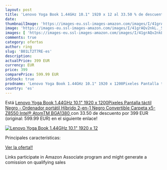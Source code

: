 ```yaml
---
layout: post
title: 'Lenovo Yoga Book 1.44GHz 10.1" 1920 x 12 al 33.50 % de descuento'
date: 
thumbnailImage: 'https://images-eu.ssl-images-amazon.com/images/I/41grAQv2nkL._SL200_.jpg'
image: 'https://images-eu.ssl-images-amazon.com/images/I/41grAQv2nkL._SL200_.jpg'
images: [ 'https://images-eu.ssl-images-amazon.com/images/I/41grAQv2nkL._SL200_.jpg' ]
comments: true
category: ofertas
author: ring
slug: 'B01LT2T7RE-es'
description:
actualPrice: 399 EUR
currency: EUR
price: 399
comparePrice: 599.99 EUR
inStock: true
prodname: 'Lenovo Yoga Book 1.44GHz 10.1" 1920 x 1200Pixeles Pantalla táctil Negro - Ordenador portátil  Híbrido  2-en-1   Negro  Convertible  Carpeta   x5-Z8550  Intel® AtomTM  BGA1380 '
country: 'es'
---
```


Está [Lenovo Yoga Book 1.44GHz 10.1" 1920 x 1200Pixeles Pantalla táctil Negro - Ordenador portátil  Híbrido  2-en-1   Negro  Convertible  Carpeta   x5-Z8550  Intel® AtomTM  BGA1380 ](https://www.amazon.es/dp/B01LT2T7RE/?tag=tolees-21) con 33.50 de descuento por 399 EUR (original: 599.99 EUR) en el siguiente enlace!

[![Lenovo Yoga Book 1.44GHz 10.1" 1920 x 12](https://images-eu.ssl-images-amazon.com/images/I/41grAQv2nkL._SL200_.jpg)](https://www.amazon.es/dp/B01LT2T7RE/?tag=tolees-21)

Principales características:


[Ver la oferta!!](https://www.amazon.es/dp/B01LT2T7RE/?tag=tolees-21)

Links participate in Amazon Associate program and might generate a comission on qualifying sales


